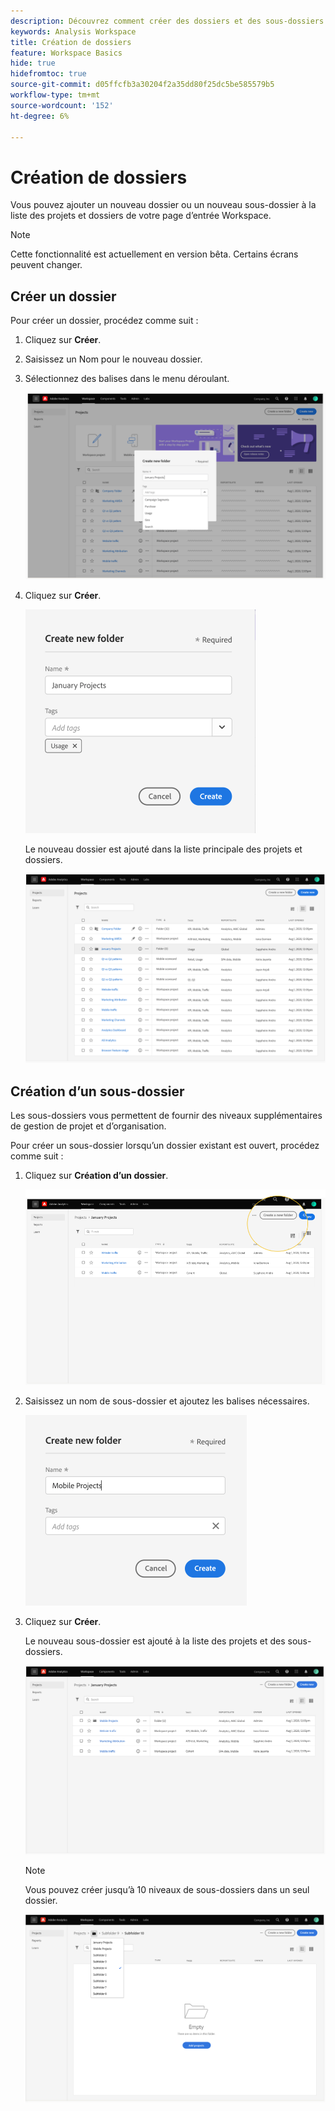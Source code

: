 ```yaml
---
description: Découvrez comment créer des dossiers et des sous-dossiers dans Workspace
keywords: Analysis Workspace
title: Création de dossiers
feature: Workspace Basics
hide: true
hidefromtoc: true
source-git-commit: d05ffcfb3a30204f2a35dd80f25dc5be585579b5
workflow-type: tm+mt
source-wordcount: '152'
ht-degree: 6%

---
```



# Création de dossiers

Vous pouvez ajouter un nouveau dossier ou un nouveau sous-dossier à la liste des projets et dossiers de votre page d’entrée Workspace.

>[!NOTE]
>
>Cette fonctionnalité est actuellement en version bêta. Certains écrans peuvent changer.

## Créer un dossier

Pour créer un dossier, procédez comme suit :

1. Cliquez sur **Créer**.

1. Saisissez un Nom pour le nouveau dossier.

1. Sélectionnez des balises dans le menu déroulant.

   ![](/help/analyze/analysis-workspace/build-workspace-project/assets/select-tags.png)

1. Cliquez sur **Créer**.

   ![](/help/analyze/analysis-workspace/build-workspace-project/assets/create.png)

   Le nouveau dossier est ajouté dans la liste principale des projets et dossiers.

   ![](/help/analyze/analysis-workspace/build-workspace-project/assets/create-new-listed.png)

## Création d’un sous-dossier

Les sous-dossiers vous permettent de fournir des niveaux supplémentaires de gestion de projet et d’organisation.

Pour créer un sous-dossier lorsqu’un dossier existant est ouvert, procédez comme suit :

1. Cliquez sur **Création d’un dossier**.

   ![](/help/analyze/analysis-workspace/build-workspace-project/assets/create-subfolder2.png)

1. Saisissez un nom de sous-dossier et ajoutez les balises nécessaires.

   ![](/help/analyze/analysis-workspace/build-workspace-project/assets/create-subfolder-name.png)

1. Cliquez sur **Créer**.

   Le nouveau sous-dossier est ajouté à la liste des projets et des sous-dossiers.

   ![](/help/analyze/analysis-workspace/build-workspace-project/assets/create-subfolder-added.png)

   >[!NOTE]
   >
   >Vous pouvez créer jusqu’à 10 niveaux de sous-dossiers dans un seul dossier.

   ![](/help/analyze/analysis-workspace/build-workspace-project/assets/create-subfolder-limit.png)
